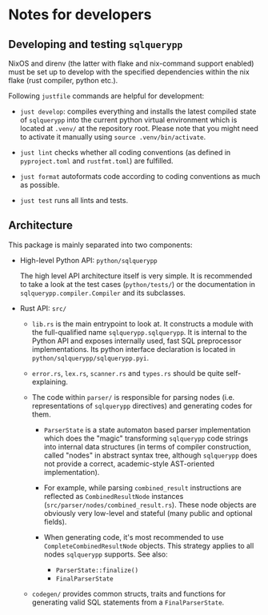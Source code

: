 # Notes for developers

## Developing and testing `sqlquerypp`

NixOS and direnv (the latter with flake and nix-command support enabled) must
be set up to develop with the specified dependencies within the nix flake
(rust compiler, python etc.).

Following `justfile` commands are helpful for development:

- `just develop`: compiles everything and installs the latest compiled
  state of `sqlquerypp` into the current python virtual environment
  which is located at `.venv/` at the repository root. Please note that
  you might need to activate it manually using `source .venv/bin/activate`.

- `just lint` checks whether all coding conventions (as defined in
  `pyproject.toml` and `rustfmt.toml`) are fulfilled.

- `just format` autoformats code according to coding conventions
  as much as possible.

- `just test` runs all lints and tests.

## Architecture

This package is mainly separated into two components:

- High-level Python API: `python/sqlquerypp`

  The high level API architecture itself is very simple. It is recommended
  to take a look at the test cases (`python/tests/`) or the documentation
  in `sqlquerypp.compiler.Compiler` and its subclasses.

- Rust API: `src/`

  - `lib.rs` is the main entrypoint to look at. It constructs a module with
    the full-qualified name `sqlquerypp.sqlquerypp`. It is internal to the
    Python API and exposes internally used, fast SQL preprocessor
    implementations. Its python interface declaration is located in
    `python/sqlquerypp/sqlquerypp.pyi`.

  - `error.rs`, `lex.rs`, `scanner.rs` and `types.rs` should be quite self-
    explaining.

  - The code within `parser/` is responsible for parsing nodes (i.e.
    representations of `sqlquerypp` directives) and generating codes
    for them.

    - `ParserState` is a state automaton based parser implementation
      which does the "magic" transforming `sqlquerypp` code strings
      into internal data structures (in terms of compiler construction,
      called "nodes" in abstract syntax tree, although `sqlquerypp`
      does not provide a correct, academic-style AST-oriented implementation).

    - For example, while parsing `combined_result` instructions are
      reflected as `CombinedResultNode` instances
      (`src/parser/nodes/combined_result.rs`). These node objects
      are obviously very low-level and stateful (many public and
      optional fields).

    - When generating code, it's most recommended to use
      `CompleteCombinedResultNode` objects. This strategy
      applies to all nodes `sqlquerypp` supports. See also:
      - `ParserState::finalize()`
      - `FinalParserState`

  - `codegen/` provides common structs, traits and functions for
    generating valid SQL statements from a `FinalParserState`.